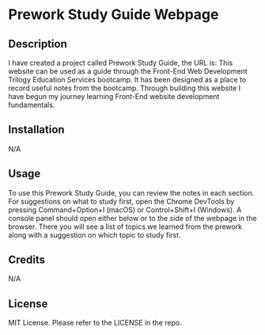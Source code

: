 # Prework Study Guide Webpage

## Description

I have created a project called Prework Study Guide, the URL is: This website can be used as a guide through the Front-End Web Development Trilogy Education Services bootcamp. It has been designed as a place to record useful notes from the bootcamp. Through building this website I have begun my journey learning Front-End website development fundamentals.
## Installation
N/A
## Usage

To use this Prework Study Guide, you can review the notes in each section. For suggestions on what to study first, open the Chrome DevTools by pressing Command+Option+I (macOS) or Control+Shift+I (Windows). A console panel should open either below or to the side of the webpage in the browser. There you will see a list of topics we learned from the prework along with a suggestion on which topic to study first.
## Credits
N/A
## License
MIT License. Please refer to the LICENSE in the repo.
